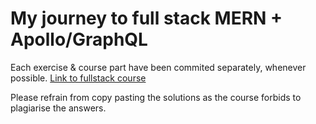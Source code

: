 # My journey to full stack MERN + Apollo/GraphQL

Each exercise & course part have been commited separately, whenever possible.
[Link to fullstack course](https://fullstackopen.com/)

Please refrain from copy pasting the solutions as the course forbids to plagiarise the answers.
